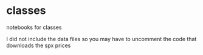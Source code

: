 classes
=======

notebooks for classes

I did not include the data files so you may have to uncomment the code that downloads the spx prices